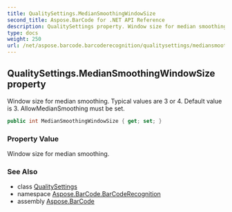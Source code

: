 ```yaml
---
title: QualitySettings.MedianSmoothingWindowSize
second_title: Aspose.BarCode for .NET API Reference
description: QualitySettings property. Window size for median smoothing. Typical values are 3 or 4. Default value is 3. AllowMedianSmoothing must be set
type: docs
weight: 250
url: /net/aspose.barcode.barcoderecognition/qualitysettings/mediansmoothingwindowsize/
---
```

## QualitySettings.MedianSmoothingWindowSize property

Window size for median smoothing. Typical values are 3 or 4. Default value is 3. AllowMedianSmoothing must be set.

```csharp
public int MedianSmoothingWindowSize { get; set; }
```

### Property Value

Window size for median smoothing.

### See Also

* class [QualitySettings](../)
* namespace [Aspose.BarCode.BarCodeRecognition](../../../aspose.barcode.barcoderecognition/)
* assembly [Aspose.BarCode](../../../)


